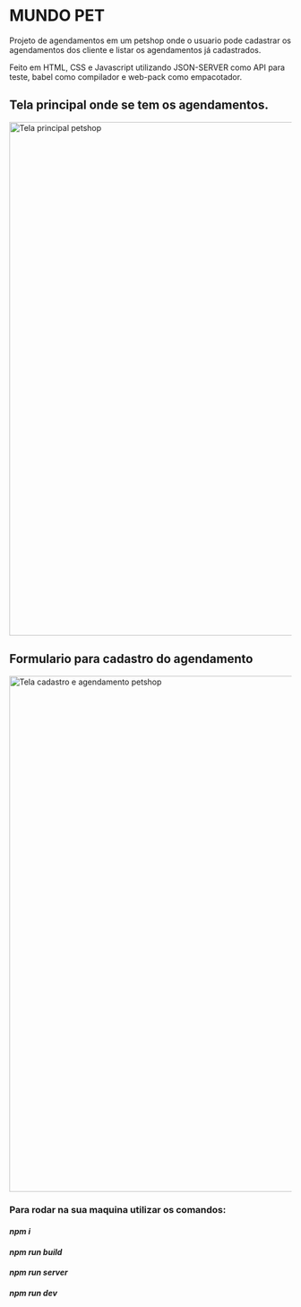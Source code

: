 # MUNDO PET
Projeto de agendamentos em um petshop onde o usuario pode cadastrar os agendamentos dos cliente e listar os agendamentos já cadastrados.

Feito em HTML, CSS e Javascript utilizando JSON-SERVER como API para teste, babel como compilador e web-pack como empacotador.

## Tela principal onde se tem os agendamentos.
<img width="1911" height="916" alt="Tela principal petshop" src="https://github.com/user-attachments/assets/df1681f6-3a66-454e-888a-3bf867cc36ad" />

## Formulario para cadastro do agendamento
<img width="1913" height="920" alt="Tela cadastro e agendamento petshop" src="https://github.com/user-attachments/assets/9c158f01-1816-448c-acea-c454a549620f" />

### Para rodar na sua maquina utilizar os comandos:
#### _npm i_
#### _npm run build_
#### _npm run server_
#### _npm run dev_

